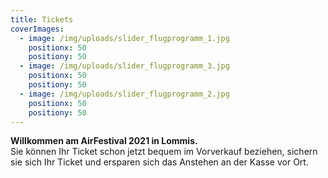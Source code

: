 ```yaml
---
title: Tickets
coverImages:
  - image: /img/uploads/slider_flugprogramm_1.jpg
    positionx: 50
    positiony: 50
  - image: /img/uploads/slider_flugprogramm_3.jpg
    positionx: 50
    positiony: 50
  - image: /img/uploads/slider_flugprogramm_2.jpg
    positionx: 50
    positiony: 50
---
```

**Willkommen am AirFestival 2021 in Lommis.**\
Sie können Ihr Ticket schon jetzt bequem im Vorverkauf beziehen, sichern sie sich Ihr Ticket und ersparen sich das Anstehen an der Kasse vor Ort.
